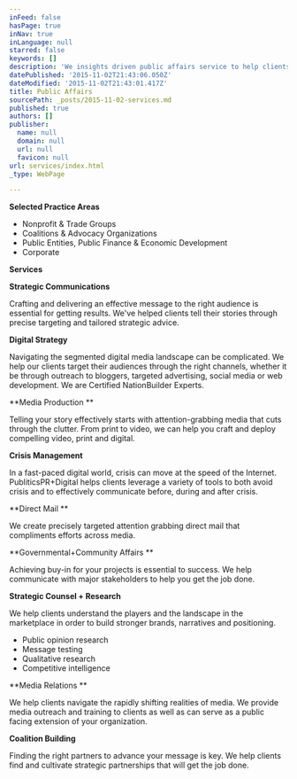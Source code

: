 ```yaml
---
inFeed: false
hasPage: true
inNav: true
inLanguage: null
starred: false
keywords: []
description: 'We insights driven public affairs service to help clients move opinion and win the conversation. '
datePublished: '2015-11-02T21:43:06.050Z'
dateModified: '2015-11-02T21:43:01.417Z'
title: Public Affairs
sourcePath: _posts/2015-11-02-services.md
published: true
authors: []
publisher:
  name: null
  domain: null
  url: null
  favicon: null
url: services/index.html
_type: WebPage

---
```

**Selected Practice Areas**

* Nonprofit & Trade Groups
* Coalitions & Advocacy Organizations
* Public Entities,  Public Finance & Economic Development
* Corporate

**Services**

**Strategic Communications**

Crafting and delivering an effective message to the right audience is essential for getting results. We've helped clients tell their stories through precise targeting and tailored strategic advice.

**Digital Strategy**

Navigating the segmented digital media landscape can be complicated. We help our clients target their audiences through the right channels, whether it be through outreach to bloggers, targeted advertising, social media or web development. We are Certified NationBuilder Experts.

**Media Production **

Telling your story effectively starts with attention-grabbing media that cuts through the clutter. From print to video, we can help you craft and deploy compelling video, print and digital.

**Crisis Management**

In a fast-paced digital world, crisis can move at the speed of the Internet. PubliticsPR+Digital helps clients leverage a variety of tools to both avoid crisis and to effectively communicate before, during and after crisis.

**Direct Mail **

We create precisely targeted attention grabbing direct mail that compliments efforts across media.

**Governmental+Community Affairs **

Achieving buy-in for your projects is essential to success. We help communicate with major stakeholders to help you get the job done.

**Strategic Counsel + Research**

We help clients understand the players and the landscape in the marketplace in order to build stronger brands, narratives and positioning.

* Public opinion research
* Message testing
* Qualitative research
* Competitive intelligence

**Media Relations **

We help clients navigate the rapidly shifting realities of media. We provide media outreach and training to clients as well as can serve as a public facing extension of your organization.

**Coalition Building**

Finding the right partners to advance your message is key.  We help clients find and cultivate strategic partnerships that will get the job done.